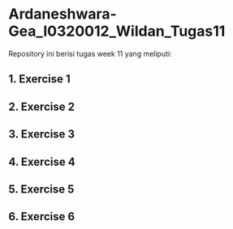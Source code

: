 # Ardaneshwara-Gea_I0320012_Wildan_Tugas11
Repository ini berisi tugas week 11 yang meliputi:
## 1. Exercise 1
## 2. Exercise 2
## 3. Exercise 3
## 4. Exercise 4
## 5. Exercise 5
## 6. Exercise 6
